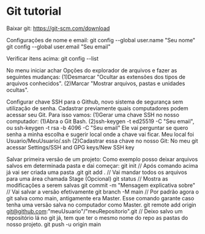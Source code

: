 # Git tutorial

Baixar git:
https://git-scm.com/download

Configurações de nome e email:
git config --global user.name "Seu nome"
git config --global user.email "Seu email"

Verificar itens acima:
git config --list

No menu iniciar achar Opções do explorador de arquivos e fazer as seguintes mudanças:
(1)Desmarcar "Ocultar as extensões dos tipos de arquivos conhecidos".
(2)Marcar "Mostrar arquivos, pastas e unidades ocultas".

Configurar chave SSH para o Github, novo sistema de segurança sem utilização de senha.
Cadastrar previamente quais computadores podem acessar seu Git.
Para isso vamos:
(1)Gerar uma chave SSH no nosso computador:
  (1)Abra o Git Bash.
  (2)ssh-keygen -t ed25519 -C "Seu email", ou ssh-keygen -t rsa -b 4096 -C "Seu email"
    Ele vai perguntar se quero senha a minha escolha e sugerir local onde a chave vai ficar.
    Meu local foi Usuario/MeuUsuario/.ssh
(2)Cadastrar essa chave no nosso Git:
    No meu git acessar Settings/SSH and GPG keys/New SSH key
    
Salvar primeira versão de um projeto:
Como exemplo posso deixar arquivos salvos em determinada pasta e dai começar:
git init // Após comando acima já vai ser criada uma pasta .git
git add . // Vai mandar todos os arquivos para uma área chamada Stage
(Opcional) git status // Mostra as modificações a serem salvas
git commit -m "Mensagem explicativa sobre" // Vai salvar a versão efetivamente
git branch -M main // Por padrão agora o git salva como main, antigamente era Master. Esse comando garante caso tenha uma versão salva no computador como Master.
git remote add origin git@github.com:"meuUsuario"/"meuRepositorio".git // Deixo salvo um repositório lá no git já, tem que ter o mesmo nome do repo as pastas do nosso projeto.
git push -u origin main

    

